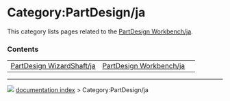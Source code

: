 # Category:PartDesign/ja
This category lists pages related to the [PartDesign Workbench/ja](PartDesign_Workbench/ja.md).

### Contents

|     |     |     |
| --- | --- | --- |
| [PartDesign WizardShaft/ja](PartDesign_WizardShaft/ja.md) | [PartDesign Workbench/ja](PartDesign_Workbench/ja.md) |



---
![](images/Right_arrow.png) [documentation index](../README.md) > Category:PartDesign/ja
